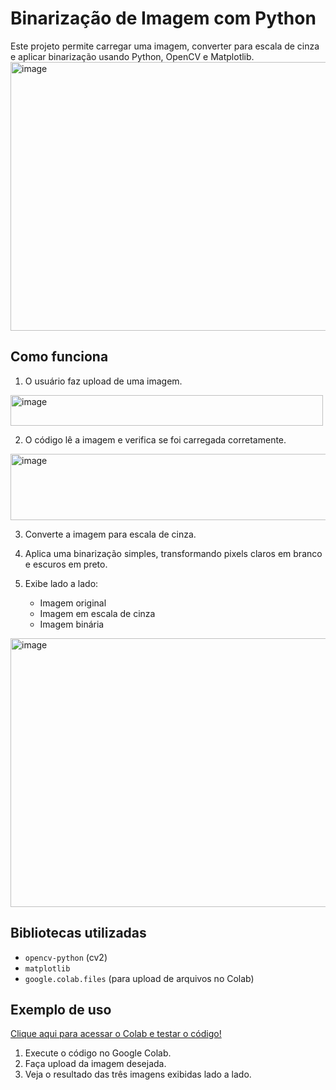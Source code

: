 # Binarização de Imagem com Python

Este projeto permite carregar uma imagem, converter para escala de cinza e aplicar binarização usando Python, OpenCV e Matplotlib.
<img width="1321" height="430" alt="image" src="https://github.com/user-attachments/assets/c41ec600-c5d6-4056-8814-61355915e678" />

## Como funciona

1. O usuário faz upload de uma imagem.
<img width="500" height="49" alt="image" src="https://github.com/user-attachments/assets/ff242e1c-8dfe-4b43-897c-9288cab97c6a" />

2. O código lê a imagem e verifica se foi carregada corretamente.
<img width="600" height="106" alt="image" src="https://github.com/user-attachments/assets/74446a7a-acf8-4370-a54e-a80f80ab2ee6" />

3. Converte a imagem para escala de cinza.
4. Aplica uma binarização simples, transformando pixels claros em branco e escuros em preto.

5. Exibe lado a lado:
   - Imagem original
   - Imagem em escala de cinza
   - Imagem binária
<img width="1321" height="430" alt="image" src="https://github.com/user-attachments/assets/809137b1-7c4b-4174-ab01-d4095759728e" />

## Bibliotecas utilizadas

- `opencv-python` (cv2)
- `matplotlib`
- `google.colab.files` (para upload de arquivos no Colab)

## Exemplo de uso
[Clique aqui para acessar o Colab e testar o código!](https://colab.research.google.com/drive/1Mo3rhnj-bLL1Fy_kdFzrg5EvWADyjIBy?usp=sharing)

1. Execute o código no Google Colab.
2. Faça upload da imagem desejada.
3. Veja o resultado das três imagens exibidas lado a lado.

